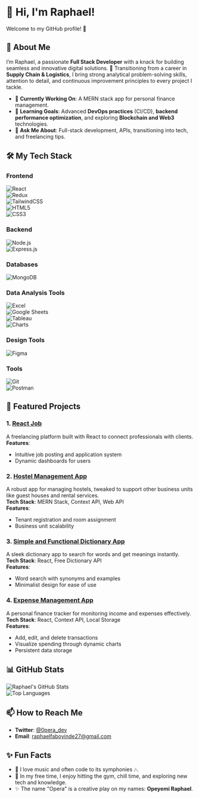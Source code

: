 # 👋 Hi, I'm Raphael!  

Welcome to my GitHub profile! 🚀  



## 🚀 About Me  
I’m Raphael, a passionate **Full Stack Developer** with a knack for building seamless and innovative digital solutions. 🌟 Transitioning from a career in **Supply Chain & Logistics**, I bring strong analytical problem-solving skills, attention to detail, and continuous improvement principles to every project I tackle.  

- 🔭 **Currently Working On**: A MERN stack app for personal finance management.  
- 🌱 **Learning Goals**: Advanced **DevOps practices** (CI/CD), **backend performance optimization**, and exploring **Blockchain and Web3** technologies.  
- 💬 **Ask Me About**: Full-stack development, APIs, transitioning into tech, and freelancing tips.  



## 🛠️ My Tech Stack  

### **Frontend**  
![React](https://img.shields.io/badge/-React-61DAFB?logo=react&logoColor=white&style=for-the-badge)  
![Redux](https://img.shields.io/badge/-Redux-764ABC?logo=redux&logoColor=white&style=for-the-badge)  
![TailwindCSS](https://img.shields.io/badge/-TailwindCSS-38B2AC?logo=tailwindcss&logoColor=white&style=for-the-badge)  
![HTML5](https://img.shields.io/badge/-HTML5-E34F26?logo=html5&logoColor=white&style=for-the-badge)  
![CSS3](https://img.shields.io/badge/-CSS3-1572B6?logo=css3&logoColor=white&style=for-the-badge)  

### **Backend**  
![Node.js](https://img.shields.io/badge/-Node.js-339933?logo=node.js&logoColor=white&style=for-the-badge)  
![Express.js](https://img.shields.io/badge/-Express.js-000000?logo=express&logoColor=white&style=for-the-badge)  

### **Databases**  
![MongoDB](https://img.shields.io/badge/-MongoDB-47A248?logo=mongodb&logoColor=white&style=for-the-badge)  

### **Data Analysis Tools**  
![Excel](https://img.shields.io/badge/-Excel-217346?logo=microsoft-excel&logoColor=white&style=for-the-badge)  
![Google Sheets](https://img.shields.io/badge/-Google_Sheets-34A853?logo=google-sheets&logoColor=white&style=for-the-badge)  
![Tableau](https://img.shields.io/badge/-Tableau-E97627?logo=tableau&logoColor=white&style=for-the-badge)  
![Charts](https://img.shields.io/badge/-Data_Visualization-FFBB00?style=for-the-badge)  

### **Design Tools**  
![Figma](https://img.shields.io/badge/-Figma-F24E1E?logo=figma&logoColor=white&style=for-the-badge)  

### **Tools**  
![Git](https://img.shields.io/badge/-Git-F05032?logo=git&logoColor=white&style=for-the-badge)  
![Postman](https://img.shields.io/badge/-Postman-FF6C37?logo=postman&logoColor=white&style=for-the-badge)  



## 🌟 Featured Projects  

### 1. [**React Job**](https://github.com/OperaCode/React_Job.git)  
A freelancing platform built with React to connect professionals with clients.  
**Features**:  
- Intuitive job posting and application system  
- Dynamic dashboards for users  


### 2. [**Hostel Management App**](https://github.com/OperaCode/Hostel-Management-App.git)  
A robust app for managing hostels, tweaked to support other business units like guest houses and rental services.  
**Tech Stack**: MERN Stack, Context API, Web API  
**Features**:  
- Tenant registration and room assignment  
- Business unit scalability  


### 3. [**Simple and Functional Dictionary App**](https://github.com/OperaCode/Dictionary_App-.git)  
A sleek dictionary app to search for words and get meanings instantly.  
**Tech Stack**: React, Free Dictionary API  
**Features**:  
- Word search with synonyms and examples  
- Minimalist design for ease of use  


### 4. [**Expense Management App**](https://github.com/OperaCode/expense-management-app.git)  
A personal finance tracker for monitoring income and expenses effectively.  
**Tech Stack**: React, Context API, Local Storage  
**Features**:  
- Add, edit, and delete transactions  
- Visualize spending through dynamic charts  
- Persistent data storage  



## 📊 GitHub Stats  

![Raphael's GitHub Stats](https://github-readme-stats.vercel.app/api?username=OperaCode&show_icons=true&theme=radical)  
![Top Languages](https://github-readme-stats.vercel.app/api/top-langs/?username=OperaCode&layout=compact&theme=radical)  



## 📫 How to Reach Me  

- **Twitter**: [@0pera_dev](https://x.com/0pera_dev?s=11&t=YUuj0_BWUL2YKEV61u7gzQ)  
- **Email**: raphaelfaboyinde27@gmail.com  



## ✨ Fun Facts  

- 🎼 I love music and often code to its symphonies 🎶.  
- 🚴 In my free time, I enjoy hitting the gym, chill time, and exploring new tech and knowledge.  
- ✨ The name "Opera" is a creative play on my names: **Opeyemi Raphael**.  
